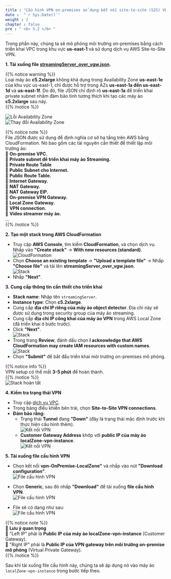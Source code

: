 ```yaml
---
title : "Cấu hình VPN on-premises sử dụng kết nối site-to-site (S2S) VPN"
date :  "`r Sys.Date()`" 
weight : 2 
chapter : false
pre : " <b> 5.2 </b> "
---
```


Trong phần này, chúng ta sẽ mô phỏng môi trường on-premises bằng cách triển khai VPC trong khu vực **us-east-1** và sử dụng dịch vụ AWS Site-to-Site VPN.  

**1. Tải xuống file [streamingServer_over_vgw.json](https://nguyen-ngoc-thanh-thuy.github.io/object-detection-app-in-aws-local-zone/data/streamingServer_over_vgw.json).**  

{{% notice warning %}}  
Loại máy ảo **c5.2xlarge** không khả dụng trong Availability Zone **us-east-1e** của khu vực us-east-1, chỉ được hỗ trợ trong AZs **us-east-1a đến us-east-1d** và **us-east-1f**. Do đó, file JSON chỉ định rõ **us-east-1a** để triển khai private subnet nhằm đảm bảo tính tương thích khi tạo các máy ảo **c5.2xlarge** sau này.  
{{% /notice %}}  

![Lỗi Availability Zone](/images/5.sectionc/012-azerror.png)  
![Thay đổi Availability Zone](/images/5.sectionc/013-azchange.png)  

{{% notice note %}}  
File JSON được sử dụng để định nghĩa cơ sở hạ tầng trên AWS bằng CloudFormation. Nó bao gồm các tài nguyên cần thiết để thiết lập môi trường ảo:  
🔹 **On-premise VPC.**  
🔹 **Private subnet để triển khai máy ảo Streaming.**  
🔹 **Private Route Table**  
🔹 **Public Subnet cho Internet.**  
🔹 **Public Route Table.**  
🔹 **Internet Gateway.**  
🔹 **NAT Gateway.**  
🔹 **NAT Gateway EIP.**  
🔹 **On-premise VPN Gateway.**  
🔹 **Local Zone Gateway.**  
🔹 **VPN connection.**  
🔹 **Video streamer máy ảo.**  
...  
{{% /notice %}}  

**2. Tạo một stack trong AWS CloudFormation**  
+ Truy cập **AWS Console**, tìm kiếm **CloudFormation**, và chọn dịch vụ. Nhấp vào **"Create stack"** → **With new resources (standard)**.  
![CloudFormation](/images/5.sectionc/014-cloudformation.png)  
+ Chọn **Choose an existing template** → **"Upload a template file"** → Nhấp **"Choose file"** và tải lên **streamingServer_over_vgw.json**.  
![Stack](/images/5.sectionc/015-stack.png)  
+ Nhấp **"Next"**.  

**3. Cung cấp thông tin cần thiết cho triển khai**  
+ **Stack name**: Nhập tên ```streamingServer```.  
+ **Instance type**: Chọn **c5.2xlarge**.  
+ Cung cấp **địa chỉ IP riêng của máy ảo object detector**. Địa chỉ này sẽ được sử dụng trong security group của máy ảo streaming.  
+ Cung cấp **địa chỉ IP công khai của máy ảo VPN** trong AWS Local Zone (đã triển khai ở bước trước).  
+ Click **"Next"**.  
![Stack](/images/5.sectionc/017-stack.png)  
+ Trong trang **Review**, đánh dấu chọn **I acknowledge that AWS CloudFormation may create IAM resources with custom names**.  
![Stack](/images/5.sectionc/018-stack.png)  
+ Chọn **"Submit"** để bắt đầu triển khai môi trường on-premises mô phỏng.  

{{% notice info %}}  
VPN setup có thể mất **3-5 phút** để hoàn thành.  
{{% /notice %}}  
![Stack hoàn tất](/images/5.sectionc/019-stackcomplete.png)  

**4. Kiểm tra trạng thái VPN**  
+ Truy cập [dịch vụ VPC](https://console.aws.amazon.com/vpc/home).  
+ Trong bảng điều khiển bên trái, chọn **Site-to-Site VPN connections**.  
+ **Đảm bảo rằng:**  
    - Trạng thái **Tunnel** đang **"Down"** (đây là trạng thái mặc định trước khi thực hiện cấu hình thêm).  
    ![Kết nối VPN](/images/5.sectionc/020-vpnconnection.png)  
    - **Customer Gateway Address** khớp với **public IP của máy ảo localZone-vpn-instance**.  
    ![Kết nối VPN](/images/5.sectionc/021-vpnconnection.png)  

**5. Tải xuống file cấu hình VPN**  
+ Chọn kết nối **vpn-OnPremise-LocalZone"** và nhấp vào nút **"Download configuration"**.  
![File cấu hình VPN](/images/5.sectionc/022-configfile.png)  

+ Chọn **Generic**, sau đó nhấp **"Download"** để tải xuống **file cấu hình VPN**.  
![File cấu hình VPN](/images/5.sectionc/023-configfile.png)  

+ File sẽ có dạng như sau:  
![File cấu hình VPN](/images/5.sectionc/024-configfile.png)  

{{% notice note %}}  
📌 **Lưu ý quan trọng**  
🔹 "Left IP" phải là **Public IP của máy ảo localZone-vpn-instance** (Customer Gateway).  
🔹 "Right IP" phải là **Public IP của VPN gateway trên môi trường on-premise mô phỏng** (Virtual Private Gateway).  
{{% /notice %}}  

Sau khi tải xuống file cấu hình này, chúng ta sẽ áp dụng nó vào máy ảo ```localZone-vpn-instance``` trong bước tiếp theo.
